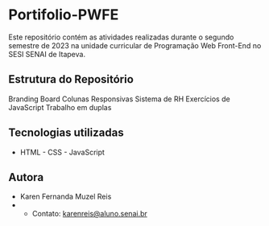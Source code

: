 # Portifolio-PWFE
Este repositório contém as atividades realizadas durante o segundo semestre de 2023 na unidade curricular de Programação Web Front-End no SESI SENAI de Itapeva.

## Estrutura do Repositório
Branding Board
Colunas Responsivas
Sistema de RH
Exercícios de JavaScript
Trabalho em duplas

## Tecnologias utilizadas
- HTML - CSS - JavaScript

## Autora
- Karen Fernanda Muzel Reis
- - Contato: karenreis@aluno.senai.br
